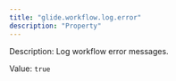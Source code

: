 ```yaml
---
title: "glide.workflow.log.error"
description: "Property"
---
```


Description: Log workflow error messages.

Value: `true`